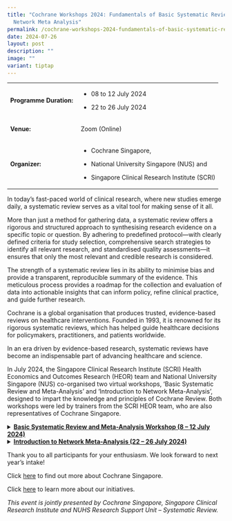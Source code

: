 ```yaml
---
title: "Cochrane Workshops 2024: Fundamentals of Basic Systematic Review &
  Network Meta Analysis"
permalink: /cochrane-workshops-2024-fundamentals-of-basic-systematic-review-network-meta-analysis/
date: 2024-07-26
layout: post
description: ""
image: ""
variant: tiptap
---
```

<table style="minWidth: 50px">
<colgroup>
<col>
<col>
</colgroup>
<tbody>
<tr>
<td rowspan="1" colspan="1">
<p><strong>Programme Duration:</strong>&nbsp;</p>
</td>
<td rowspan="1" colspan="1">
<ul data-tight="true" class="tight">
<li>
<p>08 to 12 July 2024</p>
</li>
<li>
<p>22 to 26 July 2024</p>
</li>
</ul>
</td>
</tr>
<tr>
<td rowspan="1" colspan="1">
<p><strong>Venue:</strong>&nbsp;</p>
</td>
<td rowspan="1" colspan="1">
<p>Zoom (Online)</p>
</td>
</tr>
<tr>
<td rowspan="1" colspan="1">
<p><strong>Organizer:</strong>&nbsp;</p>
</td>
<td rowspan="1" colspan="1">
<ul data-tight="true" class="tight">
<li>
<p>Cochrane Singapore,</p>
</li>
<li>
<p>National University Singapore (NUS) and</p>
</li>
<li>
<p>Singapore Clinical Research Institute (SCRI)</p>
</li>
</ul>
</td>
</tr>
</tbody>
</table>
<p></p>
<p>In today’s fast-paced world of clinical research, where new studies emerge
daily, a systematic review serves as a vital tool for making sense of it
all.</p>
<p>More than just a method for gathering data, a systematic review offers
a rigorous and structured approach to synthesising research evidence on
a specific topic or question. By adhering to predefined protocol—with clearly
defined criteria for study selection, comprehensive search strategies to
identify all relevant research, and standardised quality assessments—it
ensures that only the most relevant and credible research is considered.</p>
<p>The strength of a systematic review lies in its ability to minimise bias
and provide a transparent, reproducible summary of the evidence. This meticulous
process provides a roadmap for the collection and evaluation of data into
actionable insights that can inform policy, refine clinical practice, and
guide further research.</p>
<p>Cochrane is a global organisation that produces trusted, evidence-based
reviews on healthcare interventions. Founded in 1993, it is renowned for
its rigorous systematic reviews, which has helped guide healthcare decisions
for policymakers, practitioners, and patients worldwide.</p>
<p>In an era driven by evidence-based research, systematic reviews have become
an indispensable part of advancing healthcare and science.</p>
<p>In July 2024, the Singapore Clinical Research Institute (SCRI) Health
Economics and Outcomes Research (HEOR) team and National University Singapore
(NUS) co-organised two virtual workshops, ‘Basic Systematic Review and
Meta-Analysis’ and ‘Introduction to Network Meta-Analysis’, designed to
impart the knowledge and principles of Cochrane Review. Both workshops
were led by trainers from the SCRI HEOR team, who are also representatives
of Cochrane Singapore.</p>
<div data-type="detailGroup" class="isomer-accordion-group isomer-accordion isomer-accordion-white">
<details class="isomer-details">
<summary><strong><u>Basic Systematic Review and Meta-Analysis Workshop (8 – 12 July 2024)</u></strong>
</summary>
<div data-type="detailsContent" class="isomer-details-content">
<p></p>
<p>The Basic Systematic Review and Meta-Analysis Workshop brought together
45 participants from private public healthcare institutes, academic and
research organisations. Over the course of five half-days, the workshop
featured a blend of lectures and hands-on sessions, providing attendees
with the core skills and methodologies required to conduct high-quality
systematic reviews.</p>
<p>Participants were introduced to the principles of systematic reviews,
from formulating research questions and conducting comprehensive literature
searches to assessing risk of bias and extracting data. The workshop also
covered advanced topics such as meta-analysis techniques,</p>
<p></p>
<p></p>
<div class="isomer-image-wrapper">
<img style="width: 100%" height="auto" width="100%" alt="" src="/images/SCRI Academy/NUS Cochrane Workshop 2024/NUS_Cochrane_Workshop_Photo_1.png">
</div>
<p></p>
<p>interpreting findings, and the importance of maintaining transparency
and reproducibility in research.</p>
<p>SCRI HEOR trainers shared a step-by-step guide on conducting a Cochrane
Systematic Review and formulating a structured question using the PICO
framework.</p>
<p></p>
<p></p>
<div class="isomer-image-wrapper">
<img style="width: 100%" height="auto" width="100%" alt="" src="/images/SCRI Academy/NUS Cochrane Workshop 2024/NUS_Cochrane_Workshop_Photo_2.png">
</div>
<p></p>
<p>A/Prof Edwin Chan, Chief Scientific Officer of SCRI and Director of Cochrane
Singapore, shared about the functionalities of the Cochrane Risk of Bias
(Rob) 2.0 tool, the recommended method for assessing bias in randomised
trials included in Cochrane Reviews.</p>
<p>Our trainers utilised a combination of theory-based lectures and hands-on
sessions, delivering a comprehensive and engaging learning experience.
Key topics were introduced through the lectures that laid a strong theoretical
foundation, covering crucial concepts such as risk of bias assessment,
data extraction, and the creation of Summary of Findings tables.</p>
<p>These lectures were complemented by practical, hands-on sessions where
participants had the opportunity to actively apply these principles. Guided
by our trainers, they worked on paper exercises and utilised specialised
software, translating theory into practice. This blended approach ensured
that participants walked away with a deeper understanding of systematic
reviews and gained practical skills in conducting them effectively in their
own work.</p>
<p></p>
<p>(insert attendees photo)</p>
</div>
</details>
</div>
<div data-type="detailGroup" class="isomer-accordion-group isomer-accordion isomer-accordion-white">
<details class="isomer-details">
<summary><strong><u>Introduction to Network Meta-Analysis (22 – 26 July 2024)</u></strong>
</summary>
<div data-type="detailsContent" class="isomer-details-content">
<p></p>
<p>Building on the foundational principles of systematic reviews and meta-analyses,
network meta-analysis (NMA) is an advanced methodological approach that
enhances the ability to compare multiple healthcare interventions simultaneously.</p>
<p>While traditional meta-analyses focus on direct comparisons between two
interventions, NMA extends this capability by allowing for the comparison
of several treatments within a single analysis, even in the absence of
direct head-to-head trial data.</p>
<p>By synthesising both direct and indirect evidence across a network of
studies, NMA offers a broader and more nuanced understanding of the relative
effectiveness of various interventions. The ‘Introduction to Network Meta-Analysis
Workshop’ was a dynamic and informative event that brought together local
and global researchers and healthcare professionals to deepen their understanding
of advanced evidence synthesis techniques. The five half-day workshop was
joined by 20 participants, including several who had attended the Basic
workshop.</p>
<p>Our trainers delved into the complexities of NMA, covering topics such
as statistical models, assumptions, and the interpretation of results.
The sessions focused on practical application, with participants engaging
in interactive hands-on sessions that involved constructing networks, running
analyses, and interpreting the outputs.</p>
<p>The course also spotlighted commonly used software tools in NMA, ensuring
participants gained both a strong theoretical foundation and the technical
expertise to implement NMAs in their own work.</p>
<p>In previous years, Stata had been the statistical software taught in practical
sessions. This year’s workshop featured an additional half-day dedicated
to hands-on sessions to familiarise with a new statistical software – RStudio,
an open-source tool that offers an alternative to participants.</p>
<p>Participants practised conducting NMA for different data outcomes using
Stata and RStudio, respectively. They were also introduced to MetaInsight,
a web app designed to allow users to upload data and obtain the NMA results
instantly, adding another layer of practical, real-time learning to the
experience</p>
<p></p>
<p></p>
<div class="isomer-image-wrapper">
<img style="width: 100%" height="auto" width="100%" alt="" src="/images/SCRI Academy/NUS Cochrane Workshop 2024/NUS_Cochrane_Workshop_Photo_4.png">
</div>
<p></p>
<p></p>
<div class="isomer-image-wrapper">
<img style="width: 100%" height="auto" width="100%" alt="" src="/images/SCRI Academy/NUS Cochrane Workshop 2024/NUS_Cochrane_Workshop_Photo_5.png">
</div>
<p></p>
<p>SCRI HEOR trainers sharing concepts and guiding participants during the
theory-based and practical sessions.</p>
<p>The workshop concluded on a high note with in-depth sessions on the Grading
of Recommendations Assessment, Development and Evaluation (GRADE) and Confidence
in Network Meta-Analysis (CINeMA) approaches for assessing the certainty
of evidence, and the standards for reporting NMA results.</p>
<p>With an emphasis on the importance of evaluating the certainty of evidence,
the final sessions guided participants through the assessment of key factors
such as publication bias, indirectness, risk of bias, inconsistency, and
imprecision. The concluding discussions spotlighted best practices for
reporting NMA results with transparency, ensuring that the conclusions
drawn are robust and reliable. By the end of the workshop, participants
were equipped with a thorough understanding of how to effectively communicate
NMA findings, enhancing the impact of their work on evidence-based healthcare.</p>
<p>The NMA technique has become valuable in complex scenarios where clinicians
and principal investigators need to evaluate numerous therapeutic options.
With our data-driven healthcare system today, being equipped with these
advanced techniques is crucial to stay at the cutting-edge of evidence-based
practice and research.</p>
<p></p>
</div>
</details>
</div>
<p>Thank you to all participants for your enthusiasm. We look forward to
next year’s intake!</p>
<p></p>
<p>Click <a href="https://singapore.cochrane.org" rel="noopener nofollow" target="_blank">here</a> to
find out more about Cochrane Singapore.</p>
<p>Click <a href="https://www.scri.edu.sg" rel="noopener nofollow" target="_blank">here</a> to
learn more about our initiatives.</p>
<p></p>
<p><em>This event is jointly presented by Cochrane Singapore, Singapore Clinical Research Institute and NUHS Research Support Unit – Systematic Review.</em>
</p>
<p></p>
<p></p>
